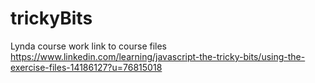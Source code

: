 # trickyBits
Lynda course work
link to course files https://www.linkedin.com/learning/javascript-the-tricky-bits/using-the-exercise-files-14186127?u=76815018

